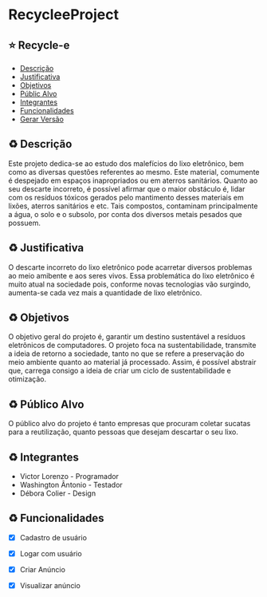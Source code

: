 # RecycleeProject

## :star: **Recycle-e**

<!--ts-->
  * [Descrição](#r-descrição)
  * [Justificativa](#r-justificativa)
  * [Objetivos](#r-objetivos)
  * [Públic Alvo](#r-público-alvo)
  * [Integrantes](#r-integrantes)
  * [Funcionalidades](#r-funcionalidades)
  * [Gerar Versão](#r-gerar-versão)

## :recycle: **Descrição**
<!--ts-->
Este projeto dedica-se ao estudo dos malefícios do lixo
eletrônico, bem como as diversas questões referentes ao
mesmo. Este material, comumente é despejado em espaços
inapropriados ou em aterros sanitários. Quanto
ao seu descarte incorreto, é possível afirmar que o maior
obstáculo é, lidar com os resíduos tóxicos gerados pelo
mantimento desses materiais em lixões, aterros sanitários e
etc. Tais compostos, contaminam principalmente a água, o
solo e o subsolo, por conta dos diversos metais pesados que
possuem.

## :recycle: **Justificativa**
<!--ts-->
O descarte incorreto do lixo eletrônico pode acarretar diversos
problemas ao meio amibente e aos seres vivos. Essa
problemática do lixo eletrônico é muito atual na sociedade
pois, conforme novas tecnologias vão surgindo, aumenta-se
cada vez mais a quantidade de lixo eletrônico.

## :recycle: **Objetivos**
<!--ts-->
O objetivo geral do projeto é, garantir um destino sustentável
a resíduos eletrônicos de computadores. O projeto foca na
sustentabilidade, transmite a ideia de retorno a sociedade,
tanto no que se refere a preservação do meio ambiente
quanto ao material já processado. Assim, é possível abstrair
que, carrega consigo a ideia de criar um ciclo de
sustentabilidade e otimização.

## :recycle: **Público Alvo**
<!--ts-->
O público alvo do projeto é tanto empresas que procuram coletar sucatas para a reutilização, quanto pessoas que desejam descartar o seu lixo.

## :recycle: **Integrantes**
<ul>
 <li>Victor Lorenzo - Programador</li>
 <li>Washington Ântonio - Testador</li>
 <li>Débora Colier - Design</li>
</ul>

## :recycle: **Funcionalidades**
<!--ts-->

- [x] Cadastro de usuário
- [x] Logar com usuário
- [x] Criar Anúncio
- [x] Visualizar anúncio




